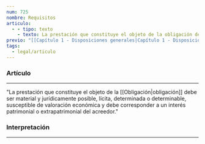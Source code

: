 ```yaml
---
num: 725
nombre: Requisitos
articulo:
  - - tipo: texto
    - texto: La prestación que constituye el objeto de la obligación debe ser material y jurídicamente posible, lícita, determinada o determinable, susceptible de valoración económica y debe corresponder a un interés patrimonial o extrapatrimonial del acreedor.
previo: "[[Capítulo 1 - Disposiciones generales|Capítulo 1 - Disposiciones generales]]"
tags:
  - legal/articulo
---
```

### Artículo
---
"La prestación que constituye el objeto de la [[Obligación|obligación]] debe ser material y jurídicamente posible, lícita, determinada o determinable, susceptible de valoración económica y debe corresponder a un interés patrimonial o extrapatrimonial del acreedor."

### Interpretación
---
